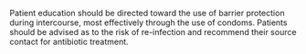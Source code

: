 Patient education should be directed toward the use of barrier protection during intercourse, most effectively through the use of condoms. Patients should be advised as to the risk of re-infection and recommend their source contact for antibiotic treatment.